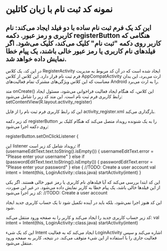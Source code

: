 # نمونه کد ثبت نام با زبان کاتلین

این کد یک فرم ثبت نام ساده با دو فیلد ایجاد می‌کند: نام کاربری و رمز عبور. دکمه registerButton هنگامی که کاربر روی دکمه "ثبت نام" کلیک می‌کند، کلیک می‌شود. اگر فیلدهای نام کاربری یا رمز عبور خالی باشند، یک پیام خطا نمایش داده خواهد شد.
--
در این کد، یک کلاس RegisterActivity ایجاد شده است که در آن کد مربوط به مدیریت فرم ثبت نام قرار دارد. این کلاس از کلاس AppCompatActivity ارث می‌برد، این بدان معناست که این کلاس ویژگی‌های مشترک تمام فعالیت‌های Android را به ارث می‌برد.

متد onCreate() این کلاس، که هنگام ایجاد فعالیت فراخوانی می‌شود، مسئول ایجاد رابط کاربری فرم ثبت نام است. این متد کد زیر را شامل می‌شود:
setContentView(R.layout.activity_register)

این کد رابط کاربری فرم ثبت نام را از فایل activity_register.xml بارگذاری می‌کند.

کد زیر دکمه registerButton را به یک شنونده رویداد متصل می‌کند که هنگام کلیک بر روی دکمه اجرا می‌شود:

registerButton.setOnClickListener {

این listener رویداد شامل کد زیر است:
if (usernameEditText.text.toString().isEmpty()) {
    usernameEditText.error = "Please enter your username"
} else if (passwordEditText.text.toString().isEmpty()) {
    passwordEditText.error = "Please enter your password"
} else {
    //TODO: Create a user account
    val intent = Intent(this, LoginActivity::class.java)
    startActivity(intent)
}

این کد ابتدا بررسی می‌کند که آیا فیلدهای نام کاربری یا رمز عبور خالی هستند. اگر یکی از این فیلدها خالی باشد، یک پیام خطا به کاربر نمایش داده می‌شود. در غیر این صورت، کد زیر اجرا می‌شود:
//TODO: Create a user account

این کد هنوز اجرا نمی‌شود، بلکه باید در آینده تکمیل شود تا یک حساب کاربری جدید ایجاد شود.

کد زیر حساب کاربری جدید را ایجاد می‌کند و کاربر را به صفحه ورود منتقل می‌کند:
val intent = Intent(this, LoginActivity::class.java)
startActivity(intent)

این کد یک شیء Intent ایجاد می‌کند که به فعالیت LoginActivity اشاره می‌کند و سپس فعالیت جاری را با استفاده از این شیء متوقف می‌کند. در نتیجه، کاربر به صفحه ورود منتقل می‌شود.
